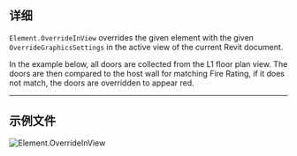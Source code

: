 ## 详细
`Element.OverrideInView` overrides the given element with the given `OverrideGraphicsSettings` in the active view of the current Revit document.

In the example below, all doors are collected from the L1 floor plan view. The doors are then compared to the host wall for matching Fire Rating, if it does not match, the doors are overridden to appear red.
___
## 示例文件

![Element.OverrideInView](./Revit.Elements.Element.OverrideInView_img.jpg)
